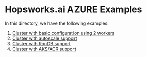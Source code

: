 # Hopsworks.ai AZURE Examples

In this directory, we have the following examples:

1. [Cluster with basic configuration using 2 workers](./basic)
2. [Cluster with autoscale support](./autoscale)
3. [Cluster with RonDB support](./rondb)
4. [Cluster with AKS/ACR support](./aks)